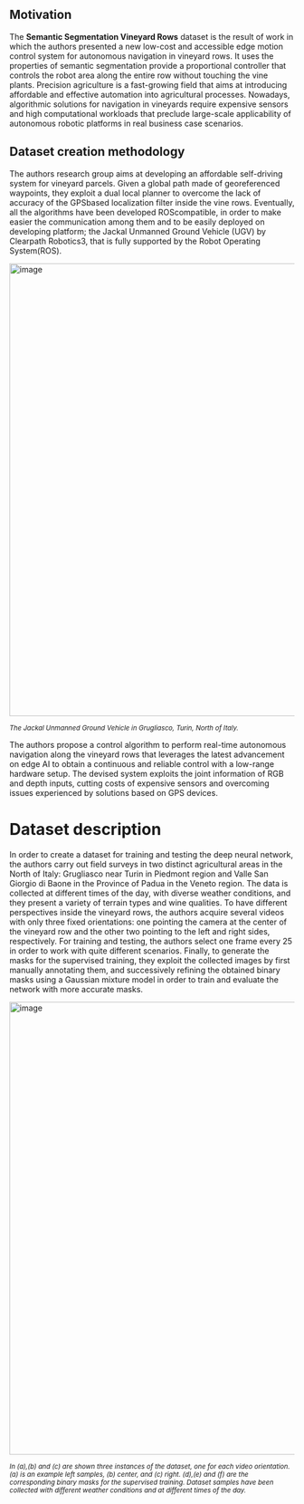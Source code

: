 ## Motivation

The **Semantic Segmentation Vineyard Rows** dataset is the result of work in which the authors presented a new low-cost and accessible edge motion control system for autonomous navigation in vineyard rows. It uses the properties of semantic segmentation provide a proportional controller that controls the robot area along the entire row without touching the vine plants.
Precision agriculture is a fast-growing field that aims at introducing affordable and effective automation into agricultural processes. Nowadays, algorithmic solutions for navigation in vineyards require expensive sensors and high computational workloads that preclude large-scale applicability of autonomous robotic platforms in real business case scenarios.

## Dataset creation methodology

The authors research group aims at developing an affordable self-driving system for vineyard parcels. Given a global path made of georeferenced waypoints, they exploit a dual local planner to overcome the lack of accuracy of the GPSbased localization filter inside the vine rows. Eventually, all the algorithms have been developed ROScompatible, in order to make easier the communication among them and to be easily deployed on developing platform; the Jackal Unmanned Ground Vehicle (UGV) by Clearpath Robotics3, that is fully supported by the Robot Operating System(ROS).

<img src="https://github.com/dataset-ninja/vineyard-rows/assets/120389559/726fde89-f432-477a-9c34-14a9f58cd946" alt="image" width="800">

<span style="font-size: smaller; font-style: italic;">The Jackal Unmanned Ground Vehicle in Grugliasco, Turin, North of Italy.</span>

The authors propose a control algorithm to perform real-time autonomous navigation along the vineyard rows that leverages the latest advancement on edge AI to obtain a continuous and reliable control with a low-range hardware setup. The devised system exploits the joint information of RGB and depth inputs, cutting costs of expensive sensors and overcoming issues experienced by solutions based on GPS devices.

# Dataset description

In order to create a dataset for training and testing the deep neural network, the authors carry out field surveys in two distinct agricultural areas in the North of Italy: Grugliasco near Turin in Piedmont region and Valle San Giorgio di Baone in the Province of Padua in the Veneto region. The data is collected at different times of the day, with diverse weather conditions, and they present a variety of terrain types and wine qualities. To have different perspectives inside the vineyard rows, the authors acquire several videos with only three fixed orientations: one pointing the camera at the center of the vineyard row and the other two pointing to the left and right sides, respectively. For training and testing, the authors select one frame every 25 in order to work with quite different scenarios. Finally, to generate the masks for the supervised training, they exploit the collected images by first manually annotating them, and successively refining the obtained binary masks using a Gaussian mixture model in order to train and evaluate the network with more accurate masks.

<img src="https://github.com/dataset-ninja/vineyard-rows/assets/120389559/5e2ffa99-ae12-4533-b097-33053f570176" alt="image" width="800">

<span style="font-size: smaller; font-style: italic;">In (a),(b) and (c) are shown three instances of the dataset, one for each video orientation. (a) is an example left samples, (b) center, and (c) right. (d),(e) and (f) are the corresponding binary masks for the supervised training. Dataset samples have been collected with different weather conditions and at different times of the day.</span>
